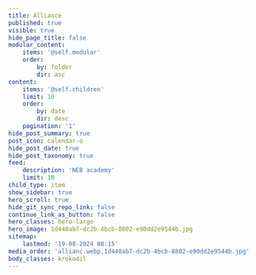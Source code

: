 ```yaml
---
title: Alliance
published: true
visible: true
hide_page_title: false
modular_content:
    items: '@self.modular'
    order:
        by: folder
        dir: asc
content:
    items: '@self.children'
    limit: 10
    order:
        by: date
        dir: desc
    pagination: '1'
hide_post_summary: true
post_icon: calendar-o
hide_post_date: true
hide_post_taxonomy: true
feed:
    description: 'NEB academy'
    limit: 10
child_type: item
show_sidebar: true
hero_scroll: true
hide_git_sync_repo_link: false
continue_link_as_button: false
hero_classes: hero-large
hero_image: 1d440ab7-dc2b-4bcb-8802-e90dd2e9544b.jpg
sitemap:
    lastmod: '19-08-2024 08:15'
media_order: 'allianc.webp,1d440ab7-dc2b-4bcb-8802-e90dd2e9544b.jpg'
body_classes: krokodil
---
```


